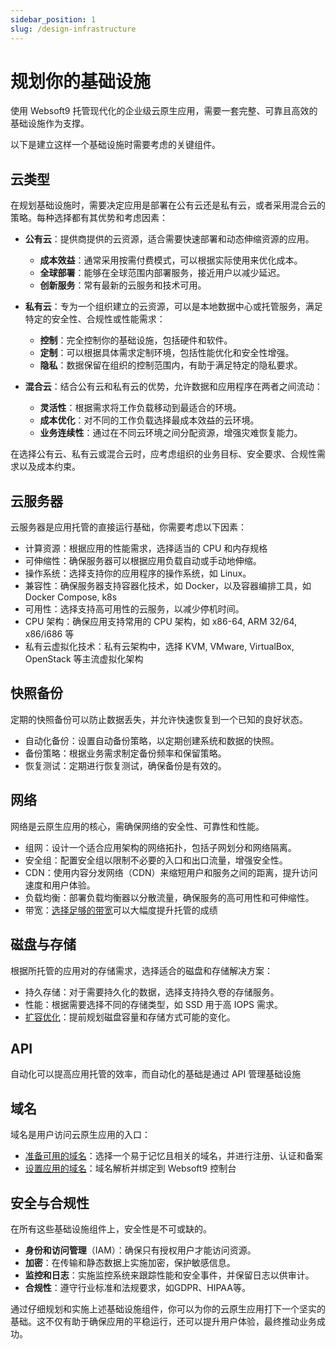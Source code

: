 ```yaml
---
sidebar_position: 1
slug: /design-infrastructure
---
```


# 规划你的基础设施

使用 Websoft9 托管现代化的企业级云原生应用，需要一套完整、可靠且高效的基础设施作为支撑。  

以下是建立这样一个基础设施时需要考虑的关键组件。

## 云类型

在规划基础设施时，需要决定应用是部署在公有云还是私有云，或者采用混合云的策略。每种选择都有其优势和考虑因素：

- **公有云**：提供商提供的云资源，适合需要快速部署和动态伸缩资源的应用。
  - **成本效益**：通常采用按需付费模式，可以根据实际使用来优化成本。
  - **全球部署**：能够在全球范围内部署服务，接近用户以减少延迟。
  - **创新服务**：常有最新的云服务和技术可用。

- **私有云**：专为一个组织建立的云资源，可以是本地数据中心或托管服务，满足特定的安全性、合规性或性能需求：
  - **控制**：完全控制你的基础设施，包括硬件和软件。
  - **定制**：可以根据具体需求定制环境，包括性能优化和安全性增强。
  - **隐私**：数据保留在组织的控制范围内，有助于满足特定的隐私要求。

- **混合云**：结合公有云和私有云的优势，允许数据和应用程序在两者之间流动：
  - **灵活性**：根据需求将工作负载移动到最适合的环境。
  - **成本优化**：对不同的工作负载选择最成本效益的云环境。
  - **业务连续性**：通过在不同云环境之间分配资源，增强灾难恢复能力。

在选择公有云、私有云或混合云时，应考虑组织的业务目标、安全要求、合规性需求以及成本约束。


## 云服务器

云服务器是应用托管的直接运行基础，你需要考虑以下因素：

- 计算资源：根据应用的性能需求，选择适当的 CPU 和内存规格
- 可伸缩性：确保服务器可以根据应用负载自动或手动地伸缩。
- 操作系统：选择支持你的应用程序的操作系统，如 Linux。
- 兼容性：确保服务器支持容器化技术，如 Docker，以及容器编排工具，如 Docker Compose, k8s
- 可用性：选择支持高可用性的云服务，以减少停机时间。
- CPU 架构：确保应用支持常用的 CPU 架构，如 x86-64, ARM 32/64, x86/i686 等
- 私有云虚拟化技术：私有云架构中，选择 KVM, VMware, VirtualBox, OpenStack 等主流虚拟化架构


## 快照备份

定期的快照备份可以防止数据丢失，并允许快速恢复到一个已知的良好状态。

- 自动化备份：设置自动备份策略，以定期创建系统和数据的快照。
- 备份策略：根据业务需求制定备份频率和保留策略。
- 恢复测试：定期进行恢复测试，确保备份是有效的。

## 网络

网络是云原生应用的核心，需确保网络的安全性、可靠性和性能。

- 组网：设计一个适合应用架构的网络拓扑，包括子网划分和网络隔离。
- 安全组：配置安全组以限制不必要的入口和出口流量，增强安全性。
- CDN：使用内容分发网络（CDN）来缩短用户和服务之间的距离，提升访问速度和用户体验。
- 负载均衡：部署负载均衡器以分散流量，确保服务的高可用性和可伸缩性。
- 带宽：[选择足够的带宽](brandwith-infra)可以大幅度提升托管的成绩

## 磁盘与存储

根据所托管的应用对的存储需求，选择适合的磁盘和存储解决方案：

- 持久存储：对于需要持久化的数据，选择支持持久卷的存储服务。
- 性能：根据需要选择不同的存储类型，如 SSD 用于高 IOPS 需求。
- [扩容优化](./storage)：提前规划磁盘容量和存储方式可能的变化。

## API

自动化可以提高应用托管的效率，而自动化的基础是通过 API 管理基础设施

## 域名

域名是用户访问云原生应用的入口：

- [准备可用的域名](./domains)：选择一个易于记忆且相关的域名，并进行注册、认证和备案
- [设置应用的域名](./guide/appsetdomain)：域名解析并绑定到 Websoft9 控制台


## 安全与合规性

在所有这些基础设施组件上，安全性是不可或缺的。

- **身份和访问管理**（IAM）：确保只有授权用户才能访问资源。
- **加密**：在传输和静态数据上实施加密，保护敏感信息。
- **监控和日志**：实施监控系统来跟踪性能和安全事件，并保留日志以供审计。
- **合规性**：遵守行业标准和法规要求，如GDPR、HIPAA等。

通过仔细规划和实施上述基础设施组件，你可以为你的云原生应用打下一个坚实的基础。这不仅有助于确保应用的平稳运行，还可以提升用户体验，最终推动业务成功。
